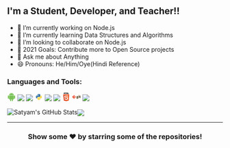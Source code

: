 ## I'm a Student, Developer, and Teacher!!

- 🔭 I’m currently working on Node.js
- 🌱 I’m currently learning Data Structures and Algorithms
- 👯 I’m looking to collaborate on Node.js
- 🥅 2021 Goals: Contribute more to Open Source projects
- 💬 Ask me about Anything
- 😄 Pronouns: He/Him/Oye(Hindi Reference)

### Languages and Tools:

<code><img height="20" src="https://raw.githubusercontent.com/github/explore/80688e429a7d4ef2fca1e82350fe8e3517d3494d/topics/android/android.png"></code>
<code><img height="20" src="https://e7.pngegg.com/pngimages/46/626/png-clipart-c-logo-the-c-programming-language-computer-icons-computer-programming-source-code-programming-miscellaneous-template.png"></code>
<code><img height="20" src="https://images.vexels.com/media/users/3/166400/isolated/preview/abd31187d4de29e46ac3d01f2bf872d5-java-programming-language-flat-by-vexels.png"></code>
<code><img height="20" src="https://raw.githubusercontent.com/github/explore/80688e429a7d4ef2fca1e82350fe8e3517d3494d/topics/python/python.png"></code>
<code><img height="20" src="https://banner2.cleanpng.com/20180703/yrf/kisspng-matlab-simulink-signal-processing-programming-lang-cube-island-online-survival-3d-5b3b394d2f1946.2068935715306079491929.jpg"></code>
<code><img height="20" src="https://download.logo.wine/logo/MySQL/MySQL-Logo.wine.png"></code>
<code><img height="20" src="https://raw.githubusercontent.com/github/explore/80688e429a7d4ef2fca1e82350fe8e3517d3494d/topics/html/html.png"></code>
<code><img height="20" src="https://raw.githubusercontent.com/github/explore/80688e429a7d4ef2fca1e82350fe8e3517d3494d/topics/git/git.png"></code>
<code><img height="20" src="https://upload.wikimedia.org/wikipedia/commons/thumb/9/9a/Visual_Studio_Code_1.35_icon.svg/1024px-Visual_Studio_Code_1.35_icon.svg.png"></code>

<a href="https://github.com/msatyam34">
  <img align="center" src="https://github-readme-stats.vercel.app/api/top-langs/?username=msatyam34&theme=light&hide_langs_below=1" />
</a>

<a href="https://github.com/msatyam34">
  <img align="left" alt="Satyam's GitHub Stats" src="https://github-readme-stats.codestackr.vercel.app/api?username=msatyam34&show_icons=true&hide_border=true" />
</a>
  




---



<div align="center">

### Show some ❤️ by starring some of the repositories!

</div>
